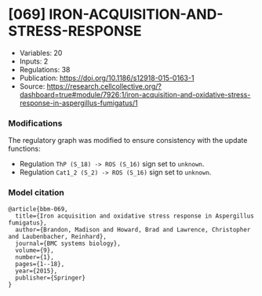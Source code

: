 # \[069\] IRON-ACQUISITION-AND-STRESS-RESPONSE

 - Variables: 20
 - Inputs: 2
 - Regulations: 38
 - Publication: https://doi.org/10.1186/s12918-015-0163-1
 - Source: https://research.cellcollective.org/?dashboard=true#module/7926:1/iron-acquisition-and-oxidative-stress-response-in-aspergillus-fumigatus/1


### Modifications

The regulatory graph was modified to ensure consistency with the update functions:

 - Regulation `ThP (S_18) -> ROS (S_16)` sign set to `unknown`.
 - Regulation `Cat1_2 (S_2) -> ROS (S_16)` sign set to `unknown`.


### Model citation

```
@article{bbm-069,
  title={Iron acquisition and oxidative stress response in Aspergillus fumigatus},
  author={Brandon, Madison and Howard, Brad and Lawrence, Christopher and Laubenbacher, Reinhard},
  journal={BMC systems biology},
  volume={9},
  number={1},
  pages={1--18},
  year={2015},
  publisher={Springer}
}

```

